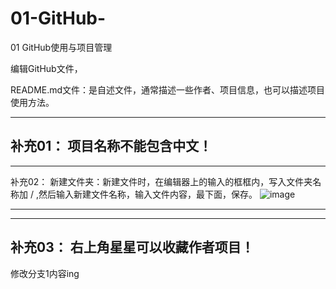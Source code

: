 # 01-GitHub-
01 GitHub使用与项目管理


编辑GitHub文件，

README.md文件：是自述文件，通常描述一些作者、项目信息，也可以描述项目使用方法。

------------------
补充01：
项目名称不能包含中文！
------------------
------------------
补充02：
新建文件夹：新建文件时，在编辑器上的输入的框框内，写入文件夹名称加  /  ,然后输入新建文件名称，输入文件内容，最下面，保存。
![image](https://user-images.githubusercontent.com/64202492/174752368-64bf9c7e-9427-4419-995f-55a3dc900a0f.png)

------------------
------------------
补充03：
右上角星星可以收藏作者项目！
------------------

修改分支1内容ing
